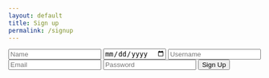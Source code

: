 ```yaml
---
layout: default
title: Sign up
permalink: /signup
---
```

<body>
    <div class="main">
        <div class="form-container">
            <form id="signup_form">
                <input type="text" placeholder="Name" id="name" required>
                <input type="date" placeholder="Birthday" id="dob" required>
                <input type="text" placeholder="Username" id="username" required>
                <input type="email" placeholder="Email" id="email" required>
                <input type="password" placeholder="Password" id="password" required>
                <button type="submit">Sign Up</button>
            </form>
        </div>
    </div>
    <script>
        document.getElementById("signup_form").addEventListener("submit", function (event) {
            event.preventDefault();
            signup_user();
        });
        function signup_user() {
            var requestOptions = {
                method: 'POST',
                mode: 'cors', // Corrected 'mod' to 'mode'
                cache: 'no-cache'
            };
            let email = document.getElementById("email").value;
            let password = document.getElementById("password").value;
            let name = document.getElementById("name").value;
            let dob = document.getElementById("dob").value;
            let username = document.getElementById("username").value;
            let requestURL = `https://asl.stu.nighthawkcodingsociety.com/api/person/post?email=${email}&password=${password}&name=${name}&dob=${dob}&username=${username}`;
            console.log(requestURL);
            fetch(requestURL, requestOptions)
            .then(response => {
                if (!response.ok) {
                    return response.text().then(text => Promise.reject(text));
                }
                return response.text(); // Or response.json() if your server returns JSON
            })
            .then(data => {
                alert("Signup Complete");
                window.location.href = "https://the-gpt-warriors.github.io/ASLFrontend/login";
            })
            .catch(error => {
                alert('An unexpected error occurred: ' + error);
            });
        }
    </script>
</body>
</html>